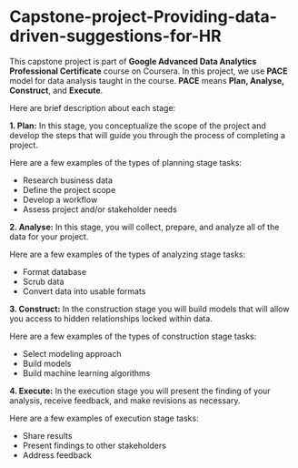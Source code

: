 # Capstone-project-Providing-data-driven-suggestions-for-HR
This capstone project is part of **Google Advanced Data Analytics Professional Certificate** course on Coursera. In this project, we use **PACE** model for data analysis taught in the course. **PACE** means **Plan, Analyse, Construct**, and **Execute**.

Here are brief description about each stage:

**1. Plan:** In this stage, you conceptualize the scope of the project and develop the steps that will guide you through the process of completing a project.

Here are a few examples of the types of planning stage tasks:
* Research business data
* Define the project scope
* Develop a workflow
* Assess project and/or stakeholder needs

**2. Analyse:** In this stage, you will collect, prepare, and analyze all of the data for your project.

Here are a few examples of the types of analyzing stage tasks:
* Format database
* Scrub data
* Convert data into usable formats

**3. Construct:** In the construction stage you will build models that will allow you access to hidden relationships locked within data.

Here are a few examples of the types of construction stage tasks:
* Select modeling approach
* Build models
* Build machine learning algorithms

**4. Execute:** In the execution stage you will present the finding of your analysis, receive feedback, and make revisions as necessary.

Here are a few examples of execution stage tasks:
* Share results
* Present findings to other stakeholders
* Address feedback 
